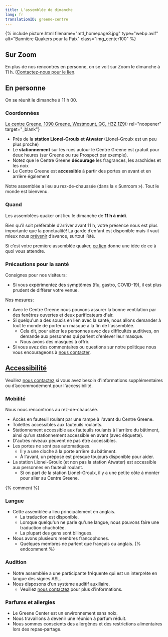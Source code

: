 ```yaml
---
title: L'assemblée de dimanche
lang: fr
translationID: greene-centre
---
```

{% include picture.html filename="mtl_homepage3.jpg" type="webp avif" alt="Bannière Quakers pour la Paix" class="img_center100" %}

## Sur Zoom

En plus de nos rencontres en personne, on se voit sur Zoom le dimanche à 11&nbsp;h. ([Contactez-nous pour le lien](/contact-fr).

## En personne
On se réunit le dimanche à 11&nbsp;h&nbsp;00.

### Coordonnées
[Le centre Greene, 1090 Greene, Westmount, QC, H3Z 1Z9](https://www.google.com/maps/search/1090%20Greene,%20Westmount,%20QC,%20H3Z%201Z9){: rel="noopener" target="_blank"}

* Près de la **station Lionel-Groulx et Atwater** (Lionel-Groulx est un peu plus proche)
* Le **stationnement** sur les rues autour le Centre Greene est gratuit pour deux heures (sur Greene ou rue Prospect par exemple).
* Notez que le Centre Greene **décourage** les fragrances, les arachides et les noix
* Le Centre Greene est **accessible** à partir des portes en avant et en arrière également

Notre assemblée a lieu au rez-de-chaussée (dans la « Sunroom »). Tout le monde est bienvenu.

### Quand

Les assemblées quaker ont lieu le dimanche de **11&nbsp;h à midi**.

Bien qu’il soit préférable d’arriver avant 11&nbsp;h, votre présence nous est plus importante que la ponctualité! La garde d’enfant est disponible mais il vaut mieux nous [prévenir](/contact-fr) d’avance, surtout l’été.

Si c’est votre première assemblée quaker, [ce lien](/a_propos) donne une idée de ce à quoi vous attendre.

### Précautions pour la santé <span class="stanchor"><a name="consignes"></a></span>

Consignes pour nos visiteurs:
* Si vous expérimentez des symptômes (flu, gastro, COVID-19), il est plus prudent de différer votre venue.

Nos mesures:
* Avec le Centre Greene nous pouvons assurer la bonne ventilation par des fenêtres ouvertes et deux purificateurs d'air. 
* Si quelqu'un a des soucis en lien avec la santé, nous allons demander à tout le monde de porter un masque à la fin de l'assemblée.
  * Cela dit, pour aider les personnes avec des difficultés auditives, on demande aux personnes qui parlent d'enlever leur masque.
  * Nous avons des masques à offrir.
* Si vous avez des commentaires ou questions sur notre politique nous vous encourageons à [nous contacter](/contact-fr).

## [Accessibilité](/accessibilité) <span class="stanchor"><a name="accessibilité"></a></span>
Veuillez [nous contactez](/contact-fr) si vous avez besoin d'informations supplémentaires ou d’accommodement pour l'accessibilité.
### Mobilité
Nous nous rencontrons au rez-de-chaussée.

* Accès en fauteuil roulant par une rampe à l'avant du Centre Greene.
* Toilettes accessibles aux fauteuils roulants.
* Stationnement accessible aux fauteuils roulants à l'arrière du bâtiment, ainsi qu'un stationnement accessible en avant (avec étiquette).
* D'autres niveaux peuvent ne pas être accessibles.
* Les portes ne sont pas automatiques.
  * Il y a une cloche à la porte arrière du bâtiment.
  * À l'avant, un préposé est presque toujours disponible pour aider.
* La station Lionel-Groulx (et non pas la station Atwater) est accessible aux personnes en fauteuil roulant.
  * Si on part de la station Lionel-Groulx, il y a une petite côte à monter pour aller au Centre Greene.

{% comment %}
### Langue
* Cette assemblée a lieu principalement en anglais.
  * La traduction est disponible.
  * Lorsque quelqu'un ne parle qu'une langue, nous pouvons faire une traduction chuchotée.
  * La plupart des gens sont bilingues.
* Nous avons plusieurs membres francophones.
  * Quelques membres ne parlent que français ou anglais.
{% endcomment %}
### Audition
* Notre assemblée a une participante fréquente qui est un interprète en langue des signes ASL.
* Nous disposons d’un système auditif auxiliaire.
  * Veuillez [nous contactez](/contact-fr) pour plus d'informations.

### Parfums et allergies
* Le Greene Center est un environnement sans noix.
* Nous travaillons à devenir une réunion à parfum réduit.
* Nous sommes conscients des allergènes et des restrictions alimentaires lors des repas-partage.
